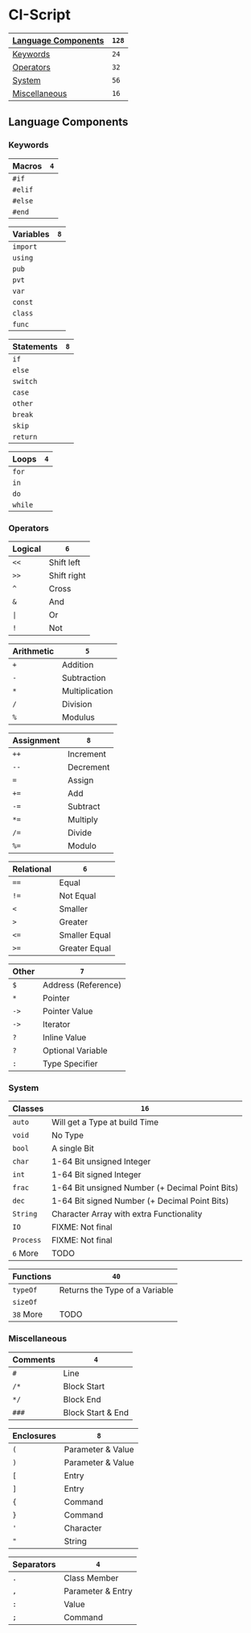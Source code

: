 # CI-Script
[Language Components](#language-components) | `128`
--------------------------------------------|------
[Keywords](#keywords)                       | `24`
[Operators](#operators)                     | `32`
[System](#system)                           | `56`
[Miscellaneous](#miscellaneous)             | `16`



## Language Components
### Keywords
Macros  | `4`
--------|----
`#if`   |
`#elif` |
`#else` |
`#end`  |

Variables | `8`
----------|----
`import`  |
`using`   |
`pub`     |
`pvt`     |
`var`     |
`const`   |
`class`   |
`func`    |

Statements | `8`
-----------|----
`if`       |
`else`     |
`switch`   |
`case`     |
`other`    |
`break`    |
`skip`     |
`return`   |

Loops   | `4`
--------|----
`for`   |
`in`    |
`do`    |
`while` |


### Operators
Logical | `6`
--------|------------
`<<`    | Shift left
`>>`    | Shift right
`^`     | Cross
`&`     | And
`\|`    | Or
`!`     | Not

Arithmetic | `5`
-----------|---------------
`+`        | Addition
`-`        | Subtraction
`*`        | Multiplication
`/`        | Division
`%`        | Modulus

Assignment | `8`
-----------|----------
`++`       | Increment
`--`       | Decrement
`=`        | Assign
`+=`       | Add
`-=`       | Subtract
`*=`       | Multiply
`/=`       | Divide
`%=`       | Modulo

Relational | `6`
-----------|--------------
`==`       | Equal
`!=`       | Not Equal
`<`        | Smaller
`>`        | Greater
`<=`       | Smaller Equal
`>=`       | Greater Equal

Other | `7`
------|--------------------
`$`   | Address (Reference)
`*`   | Pointer
`->`  | Pointer Value
`->`  | Iterator
`?`   | Inline Value
`?`   | Optional Variable
`:`   | Type Specifier


### System
Classes   | `16`
----------|------------------------------------------------
`auto`    | Will get a Type at build Time
`void`    | No Type
`bool`    | A single Bit
`char`    | 1-64 Bit unsigned Integer
`int`     | 1-64 Bit signed Integer
`frac`    | 1-64 Bit unsigned Number (+ Decimal Point Bits)
`dec`     | 1-64 Bit signed Number (+ Decimal Point Bits)
`String`  | Character Array with extra Functionality
`IO`      | FIXME: Not final
`Process` | FIXME: Not final
`6` More  | TODO

Functions | `40`
----------|-------------------------------
`typeOf`  | Returns the Type of a Variable
`sizeOf`  |
`38` More | TODO


### Miscellaneous
Comments | `4`
---------|------------------
`#`      | Line
`/*`     | Block Start
`*/`     | Block End
`###`    | Block Start & End

Enclosures | `8`
-----------|------------------
`(`        | Parameter & Value
`)`        | Parameter & Value
`[`        | Entry
`]`        | Entry
`{`        | Command
`}`        | Command
`'`        | Character
`"`        | String

Separators | `4`
-----------|------------------
`.`        | Class Member
`,`        | Parameter & Entry
`:`        | Value
`;`        | Command